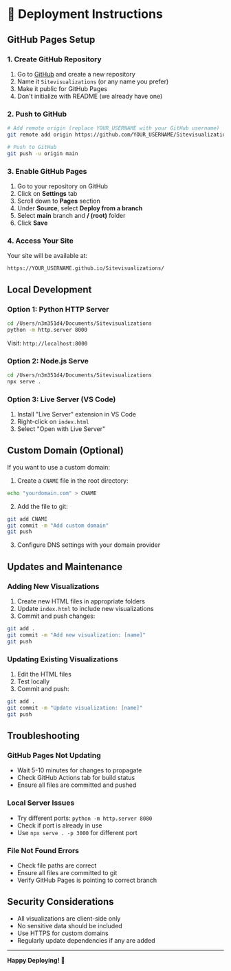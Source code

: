 # 🚀 Deployment Instructions

## GitHub Pages Setup

### 1. Create GitHub Repository
1. Go to [GitHub](https://github.com) and create a new repository
2. Name it `Sitevisualizations` (or any name you prefer)
3. Make it public for GitHub Pages
4. Don't initialize with README (we already have one)

### 2. Push to GitHub
```bash
# Add remote origin (replace YOUR_USERNAME with your GitHub username)
git remote add origin https://github.com/YOUR_USERNAME/Sitevisualizations.git

# Push to GitHub
git push -u origin main
```

### 3. Enable GitHub Pages
1. Go to your repository on GitHub
2. Click on **Settings** tab
3. Scroll down to **Pages** section
4. Under **Source**, select **Deploy from a branch**
5. Select **main** branch and **/ (root)** folder
6. Click **Save**

### 4. Access Your Site
Your site will be available at:
```
https://YOUR_USERNAME.github.io/Sitevisualizations/
```

## Local Development

### Option 1: Python HTTP Server
```bash
cd /Users/n3m351d4/Documents/Sitevisualizations
python -m http.server 8000
```
Visit: `http://localhost:8000`

### Option 2: Node.js Serve
```bash
cd /Users/n3m351d4/Documents/Sitevisualizations
npx serve .
```

### Option 3: Live Server (VS Code)
1. Install "Live Server" extension in VS Code
2. Right-click on `index.html`
3. Select "Open with Live Server"

## Custom Domain (Optional)

If you want to use a custom domain:

1. Create a `CNAME` file in the root directory:
```bash
echo "yourdomain.com" > CNAME
```

2. Add the file to git:
```bash
git add CNAME
git commit -m "Add custom domain"
git push
```

3. Configure DNS settings with your domain provider

## Updates and Maintenance

### Adding New Visualizations
1. Create new HTML files in appropriate folders
2. Update `index.html` to include new visualizations
3. Commit and push changes:
```bash
git add .
git commit -m "Add new visualization: [name]"
git push
```

### Updating Existing Visualizations
1. Edit the HTML files
2. Test locally
3. Commit and push:
```bash
git add .
git commit -m "Update visualization: [name]"
git push
```

## Troubleshooting

### GitHub Pages Not Updating
- Wait 5-10 minutes for changes to propagate
- Check GitHub Actions tab for build status
- Ensure all files are committed and pushed

### Local Server Issues
- Try different ports: `python -m http.server 8080`
- Check if port is already in use
- Use `npx serve . -p 3000` for different port

### File Not Found Errors
- Check file paths are correct
- Ensure all files are committed to git
- Verify GitHub Pages is pointing to correct branch

## Security Considerations

- All visualizations are client-side only
- No sensitive data should be included
- Use HTTPS for custom domains
- Regularly update dependencies if any are added

---

**Happy Deploying! 🚀**
